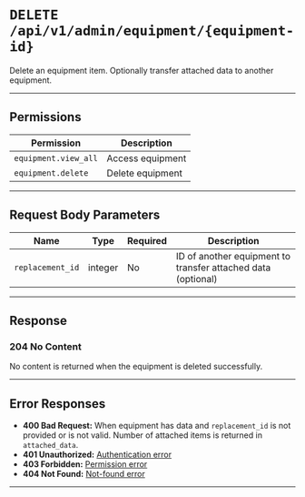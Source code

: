 # `DELETE /api/v1/admin/equipment/{equipment-id}`

Delete an equipment item. Optionally transfer attached data to another equipment.


---

## Permissions
| Permission            | Description         |
|-----------------------|---------------------|
| `equipment.view_all`  | Access equipment    |
| `equipment.delete`    | Delete equipment    |

---

## Request Body Parameters
| Name             | Type    | Required | Description                                                      |
|------------------|---------|----------|------------------------------------------------------------------|
| `replacement_id` | integer | No       | ID of another equipment to transfer attached data (optional)      |

---

## Response

### 204 No Content
No content is returned when the equipment is deleted successfully.

---

## Error Responses
- **400 Bad Request:** When equipment has data and `replacement_id` is not provided or is not valid. Number of attached items is returned in `attached_data`.
- **401 Unauthorized:** [Authentication error](../../_globals/authentication-errors.md)
- **403 Forbidden:** [Permission error](../../_globals/permission-errors.md)
- **404 Not Found:** [Not-found error](../../_globals/not-found-errors.md)

---
